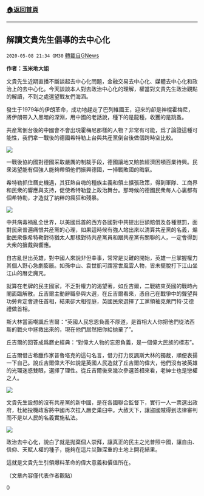 ###  [:house:返回首頁](https://github.com/ourhimalayas/txt)
---

## 解讀文貴先生倡導的去中心化
`2020-05-08 21:34 GM30` [轉載自GNews](https://gnews.org/zh-hant/197813/)

**作者：玉米地大姐**

文貴先生近期直播不斷談起去中心化問題，金融交易去中心化、媒體去中心化和政治上的去中心化。今天談談本人對去政治中心化的理解，權當對文貴先生政治觀點的解讀，不到之處還望戰友們海涵。

發生于1979年的伊朗革命，成功地趕走了巴列維國王，迎來的卻是神棍霍梅尼，將伊朗帶入入黑暗的深淵，用中國的老話說，種下的是龍種，收獲的是跳蚤。

共産黨倒台後的中國會不會出現霍梅尼那樣的人物？非常有可能，爲了論證這種可能性，我們拿一戰後的德國希特勒上台與共産黨倒台後做個跨時空比較。

![](https://s3.amazonaws.com/gnews-media-offload/wp-content/uploads/2020/05/08212435/2-53.jpg)

一戰後協約國對德國采取嚴厲的制裁手段，德國讓地又賠款經濟困頓百業待興。民衆渴望能有個強人能夠帶領他們振興德國，一掃戰敗國的晦氣。

希特勒抓住曆史機遇，其狂熱自嗨的種族主義和領土擴張政策，得到軍隊、工商界和民衆的響應與支持，促使希特勒登上政治舞台。那時候的德國民衆每人心裏都有個希特勒，才造就了納粹的瘋狂和殘暴。

![](https://s3.amazonaws.com/gnews-media-offload/wp-content/uploads/2020/05/08212533/3-42.jpg)

中共病毒禍亂全世界，以美國爲首的西方各國對中共提出巨額賠償及各種懲罰，面對民衆普遍痛恨共産黨的心理，如果這時候有強人站出來以清算共産黨的名義，煽動民衆像希特勒對待猶太人那樣對待共産黨員和跟共産黨有關聯的人，一定會得到大衆的擁戴與響應。

自古亂世出英雄，對中國人來說非但幸事，常常是災難的開始，英雄一旦掌握權力其個人野心急劇膨脹。如孫中山、袁世凱可謂當世風雲人物，皆未擺脫打下江山坐江山的曆史魔咒。

就算在老牌的民主國家，不乏對權力的渴望著，如丘吉爾，二戰結束英國的戰時內閣面臨解散。丘吉爾主動辭職參與大選，在丘吉爾看來，憑自己在戰爭中的聲望與功勞肯定會連任首相，結果卻大相徑庭，英國民衆選擇了工黨領袖克萊門特·艾德禮做首相。

斯大林當面嘲諷丘吉爾：“英國人民忘恩負義不厚道，是首相大人你把他們從法西斯的戰火中拯救出來的，現在他們居然把你給抛棄了”。

丘吉爾的回答成爲曆史經典：“對偉大人物的忘恩負義，是一個偉大民族的標志”。

丘吉爾借古希臘作家普魯塔克的這句名言，借力打力反諷斯大林的獨裁，順便表揚一下自己。說丘吉爾偉大不如說是英國人民造就了丘吉爾的偉大，他們沒有被英雄的光環迷惑雙眼，選擇了理性。從丘吉爾後來幾次參選首相來看，老紳士也是戀權之人。

![](https://s3.amazonaws.com/gnews-media-offload/wp-content/uploads/2020/05/08212637/4-17.jpg)

文貴先生設想的沒有共産黨的新中國，是在各國聯合監督下，實行一人一票選出政府，杜絕投機政客將中國再次拉入曆史巢臼中。大赦天下，讓盜國賊得到法律審判而不是以人民的名義實施私法。

![](https://s3.amazonaws.com/gnews-media-offload/wp-content/uploads/2020/05/08212740/5-18.jpg)

政治去中心化，說白了就是抛棄個人崇拜，讓真正的民主之光普照中國，讓自由、信仰、天賦人權的種子，能夠在這片災難深重的土地上開花結果。

這就是文貴先生引領爆料革命的偉大意義和價值所在。

（文章內容僅代表作者觀點）

0
